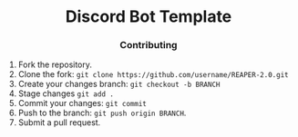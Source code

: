 <h1 align="center"> Discord Bot Template</h1>
<h3 align="center">Contributing</h3>

1. Fork the repository.
2. Clone the fork: `git clone https://github.com/username/REAPER-2.0.git`
3. Create your changes branch: `git checkout -b BRANCH`
4. Stage changes `git add .`
5. Commit your changes: `git commit`
6. Push to the branch: `git push origin BRANCH`.
7. Submit a pull request.